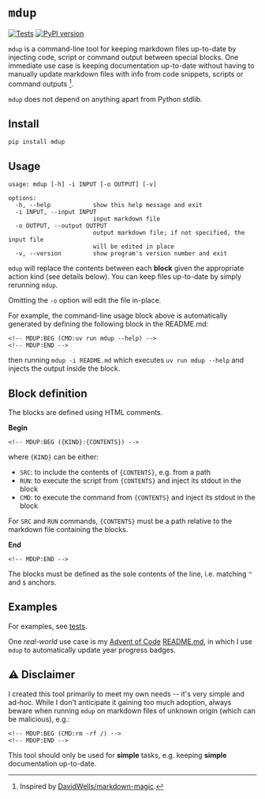 # `mdup`

[![Tests](https://github.com/alexandru-dinu/mdup/actions/workflows/main.yml/badge.svg)](https://github.com/alexandru-dinu/mdup/actions/workflows/main.yml)
[![PyPI version](https://badge.fury.io/py/mdup.svg)](https://pypi.org/project/mdup/)

`mdup` is a command-line tool for keeping markdown files up-to-date by injecting code, script or command output between special blocks. One immediate use case is keeping documentation up-to-date without having to manually update markdown files with info from code snippets, scripts or command outputs [^1].

`mdup` does not depend on anything apart from Python stdlib.

## Install

```
pip install mdup
```

## Usage
<!-- MDUP:BEG (CMD:uv run mdup --help) -->
```
usage: mdup [-h] -i INPUT [-o OUTPUT] [-v]

options:
  -h, --help            show this help message and exit
  -i INPUT, --input INPUT
                        input markdown file
  -o OUTPUT, --output OUTPUT
                        output markdown file; if not specified, the input file
                        will be edited in place
  -v, --version         show program's version number and exit
```
<!-- MDUP:END -->

`mdup` will replace the contents between each **block** given the appropriate action kind (see details below).
You can keep files up-to-date by simply rerunning `mdup`.

Omitting the `-o` option will edit the file in-place.

For example, the command-line usage block above is automatically generated by defining the following block in the README.md:

    <!-- MDUP:BEG (CMD:uv run mdup --help) -->
    <!-- MDUP:END -->

then running `mdup -i README.md` which executes `uv run mdup --help` and injects the output inside the block.

## Block definition

The blocks are defined using HTML comments.

**Begin**

    <!-- MDUP:BEG ({KIND}:{CONTENTS}) -->

where `{KIND}` can be either:
- `SRC`: to include the contents of `{CONTENTS}`, e.g. from a path
- `RUN`: to execute the script from `{CONTENTS}` and inject its stdout in the block
- `CMD`: to execute the command from `{CONTENTS}` and inject its stdout in the block

For `SRC` and `RUN` commands, `{CONTENTS}` must be a path relative to the markdown file containing the blocks.

**End**

    <!-- MDUP:END -->

The blocks must be defined as the sole contents of the line, i.e. matching `^` and `$` anchors.

## Examples

For examples, see [tests](./tests/).

One _real-world_ use case is my [Advent of Code](https://adventofcode.com/)
[README.md](https://github.com/alexandru-dinu/programming-challenges/blob/main/advent-of-code/README.md),
in which I use `mdup` to automatically update year progress badges.

## ⚠️ Disclaimer

I created this tool primarily to meet my own needs -- it's very simple and ad-hoc. While I don't anticipate it gaining too much adoption, always beware when running `mdup` on markdown files of unknown origin (which can be malicious), e.g.:

    <!-- MDUP:BEG (CMD:rm -rf /) -->
    <!-- MDUP:END -->

This tool should only be used for **simple** tasks, e.g. keeping **simple** documentation up-to-date.

[^1]: Inspired by [DavidWells/markdown-magic](https://github.com/DavidWells/markdown-magic).
